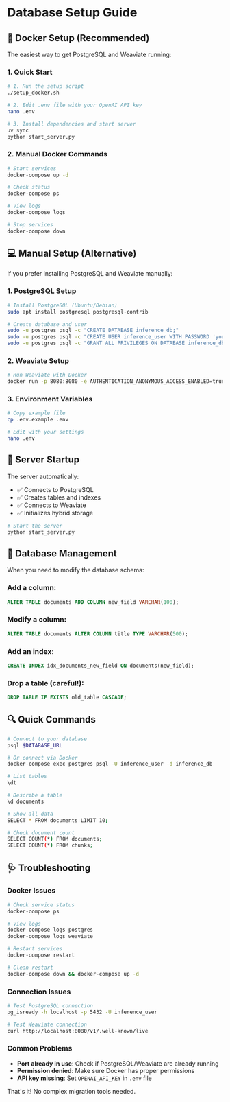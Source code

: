 # Database Setup Guide

## 🐳 Docker Setup (Recommended)

The easiest way to get PostgreSQL and Weaviate running:

### 1. Quick Start
```bash
# 1. Run the setup script
./setup_docker.sh

# 2. Edit .env file with your OpenAI API key
nano .env

# 3. Install dependencies and start server
uv sync
python start_server.py
```

### 2. Manual Docker Commands
```bash
# Start services
docker-compose up -d

# Check status
docker-compose ps

# View logs
docker-compose logs

# Stop services
docker-compose down
```

## 💻 Manual Setup (Alternative)

If you prefer installing PostgreSQL and Weaviate manually:

### 1. PostgreSQL Setup
```bash
# Install PostgreSQL (Ubuntu/Debian)
sudo apt install postgresql postgresql-contrib

# Create database and user
sudo -u postgres psql -c "CREATE DATABASE inference_db;"
sudo -u postgres psql -c "CREATE USER inference_user WITH PASSWORD 'your_password';"
sudo -u postgres psql -c "GRANT ALL PRIVILEGES ON DATABASE inference_db TO inference_user;"
```

### 2. Weaviate Setup
```bash
# Run Weaviate with Docker
docker run -p 8080:8080 -e AUTHENTICATION_ANONYMOUS_ACCESS_ENABLED=true -e PERSISTENCE_DATA_PATH=/var/lib/weaviate semitechnologies/weaviate:latest
```

### 3. Environment Variables
```bash
# Copy example file
cp .env.example .env

# Edit with your settings
nano .env
```

## 🚀 Server Startup

The server automatically:
- ✅ Connects to PostgreSQL
- ✅ Creates tables and indexes
- ✅ Connects to Weaviate
- ✅ Initializes hybrid storage

```bash
# Start the server
python start_server.py
```

## 🔧 Database Management

When you need to modify the database schema:

### Add a column:
```sql
ALTER TABLE documents ADD COLUMN new_field VARCHAR(100);
```

### Modify a column:
```sql
ALTER TABLE documents ALTER COLUMN title TYPE VARCHAR(500);
```

### Add an index:
```sql
CREATE INDEX idx_documents_new_field ON documents(new_field);
```

### Drop a table (careful!):
```sql
DROP TABLE IF EXISTS old_table CASCADE;
```

## 🔍 Quick Commands

```bash
# Connect to your database
psql $DATABASE_URL

# Or connect via Docker
docker-compose exec postgres psql -U inference_user -d inference_db

# List tables
\dt

# Describe a table
\d documents

# Show all data
SELECT * FROM documents LIMIT 10;

# Check document count
SELECT COUNT(*) FROM documents;
SELECT COUNT(*) FROM chunks;
```

## 🩺 Troubleshooting

### Docker Issues
```bash
# Check service status
docker-compose ps

# View logs
docker-compose logs postgres
docker-compose logs weaviate

# Restart services
docker-compose restart

# Clean restart
docker-compose down && docker-compose up -d
```

### Connection Issues
```bash
# Test PostgreSQL connection
pg_isready -h localhost -p 5432 -U inference_user

# Test Weaviate connection
curl http://localhost:8080/v1/.well-known/live
```

### Common Problems
- **Port already in use**: Check if PostgreSQL/Weaviate are already running
- **Permission denied**: Make sure Docker has proper permissions
- **API key missing**: Set `OPENAI_API_KEY` in `.env` file

That's it! No complex migration tools needed.